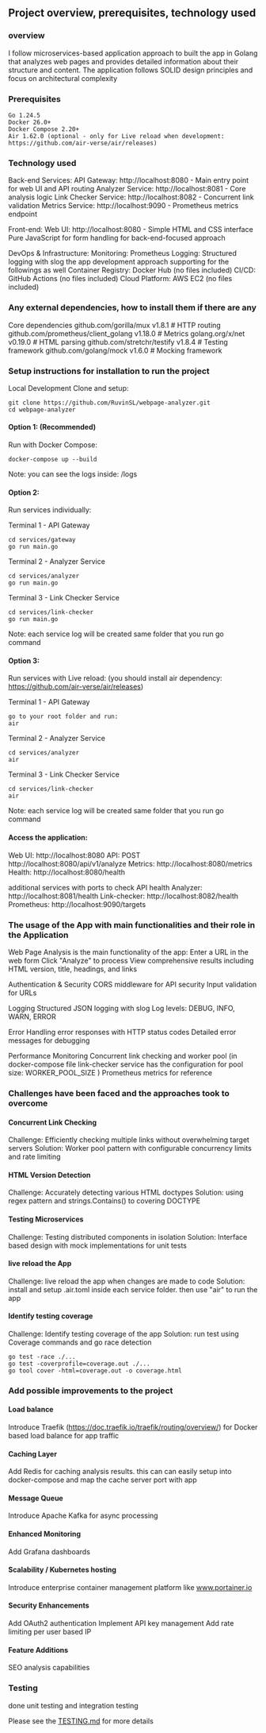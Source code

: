 ## Project overview, prerequisites, technology used

### overview
I follow microservices-based application approach to built the app in Golang that analyzes web pages and provides detailed information about their structure and content. The application follows SOLID design principles and focus on architectural complexity

### Prerequisites
    Go 1.24.5 
    Docker 26.0+
    Docker Compose 2.20+
    Air 1.62.0 (optional - only for Live reload when development: https://github.com/air-verse/air/releases)

### Technology used
Back-end Services:
API Gateway: http://localhost:8080 - Main entry point for web UI and API routing
Analyzer Service: http://localhost:8081 - Core analysis logic
Link Checker Service: http://localhost:8082 - Concurrent link validation
Metrics Service: http://localhost:9090 - Prometheus metrics endpoint

Front-end:
Web UI: http://localhost:8080 - Simple HTML and CSS interface
Pure JavaScript for form handling for back-end-focused approach

DevOps & Infrastructure:
Monitoring: Prometheus
Logging: Structured logging with slog
the app development approach supporting for the followings as well
Container Registry: Docker Hub (no files included)
CI/CD: GitHub Actions (no files included)
Cloud Platform: AWS EC2 (no files included)


### Any external dependencies, how to install them if there are any
Core dependencies
github.com/gorilla/mux v1.8.1          # HTTP routing
github.com/prometheus/client_golang v1.18.0  # Metrics
golang.org/x/net v0.19.0               # HTML parsing
github.com/stretchr/testify v1.8.4    # Testing framework
github.com/golang/mock v1.6.0         # Mocking framework


### Setup instructions for installation to run the project
Local Development
Clone and setup:
```
git clone https://github.com/RuvinSL/webpage-analyzer.git
cd webpage-analyzer
```

#### Option 1: (Recommended)
Run with Docker Compose:
```
docker-compose up --build 
```

Note: you can see the logs inside: <root>/logs

#### Option 2:
Run services individually:

Terminal 1 - API Gateway
```
cd services/gateway
go run main.go
```

Terminal 2 - Analyzer Service
```
cd services/analyzer
go run main.go
```

Terminal 3 - Link Checker Service
```
cd services/link-checker
go run main.go
```

Note: each service log will be created same folder that you run go command

#### Option 3:
Run services with Live reload: (you should install air dependency: https://github.com/air-verse/air/releases)

Terminal 1 - API Gateway
```
go to your root folder and run:
air
```

Terminal 2 - Analyzer Service
```
cd services/analyzer
air
```

Terminal 3 - Link Checker Service
```
cd services/link-checker
air
```

Note: each service log will be created same folder that you run go command

#### Access the application:
Web UI: http://localhost:8080
API: POST http://localhost:8080/api/v1/analyze
Metrics: http://localhost:8080/metrics
Health: http://localhost:8080/health

additional services with ports to check API health 
Analyzer: http://localhost:8081/health
Link-checker: http://localhost:8082/health
Prometheus: http://localhost:9090/targets


### The usage of the App with main functionalities and their role in the Application
Web Page Analysis is the main functionality of the app:
Enter a URL in the web form
Click "Analyze" to process
View comprehensive results including HTML version, title, headings, and links

Authentication & Security
CORS middleware for API security
Input validation for URLs

Logging
Structured JSON logging with slog
Log levels: DEBUG, INFO, WARN, ERROR

Error Handling
error responses with HTTP status codes
Detailed error messages for debugging

Performance Monitoring
Concurrent link checking and worker pool (in docker-compose file link-checker service has the configuration for pool size: WORKER_POOL_SIZE )
Prometheus metrics for reference

### Challenges have been faced and the approaches took to overcome
#### Concurrent Link Checking
Challenge: Efficiently checking multiple links without overwhelming target servers
Solution: Worker pool pattern with configurable concurrency limits and rate limiting

#### HTML Version Detection
Challenge: Accurately detecting various HTML doctypes
Solution: using regex pattern and strings.Contains() to covering DOCTYPE

#### Testing Microservices
Challenge: Testing distributed components in isolation
Solution: Interface based design with mock implementations for unit tests

#### live reload the App
Challenge: live reload the app when changes are made to code
Solution: install and setup .air.toml inside each service folder. then use "air" to run the app

#### Identify testing coverage
Challenge: Identify testing coverage of the app
Solution: run test using Coverage commands and go race detection
```
go test -race ./...
go test -coverprofile=coverage.out ./...
go tool cover -html=coverage.out -o coverage.html
```

### Add possible improvements to the project
#### Load balance
Introduce Traefik (https://doc.traefik.io/traefik/routing/overview/) for Docker based load balance for app traffic

#### Caching Layer
Add Redis for caching analysis results. this can can easily setup into docker-compose and map the cache server port with app

#### Message Queue
Introduce Apache Kafka for async processing

#### Enhanced Monitoring
Add Grafana dashboards

#### Scalability / Kubernetes hosting
Introduce enterprise container management platform like www.portainer.io 

#### Security Enhancements
Add OAuth2 authentication
Implement API key management
Add rate limiting per user based IP

#### Feature Additions
SEO analysis capabilities

### Testing
done unit testing and integration testing

Please see the [TESTING.md](https://github.com/RuvinSL/webpage-analyzer/blob/main/TESTING.md) for more details